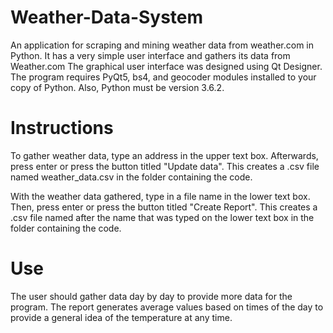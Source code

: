 # Weather-Data-System
An application for scraping and mining weather data from weather.com in Python.
It has a very simple user interface and gathers its data from Weather.com
The graphical user interface was designed using Qt Designer. The program requires PyQt5, 
bs4, and geocoder modules installed to your copy of Python. Also, Python must be version 3.6.2.

# Instructions
To gather weather data, type an address in the upper text box. 
Afterwards, press enter or press the button titled "Update data".
This creates a .csv file named weather_data.csv in the folder containing the code.

With the weather data gathered, type in a file name in the lower text box.
Then, press enter or press the button titled "Create Report".
This creates a .csv file named after the name that was typed on the lower text box 
in the folder containing the code.

# Use
The user should gather data day by day to provide more data for the program.
The report generates average values based on times of the day to provide a 
general idea of the temperature at any time.
